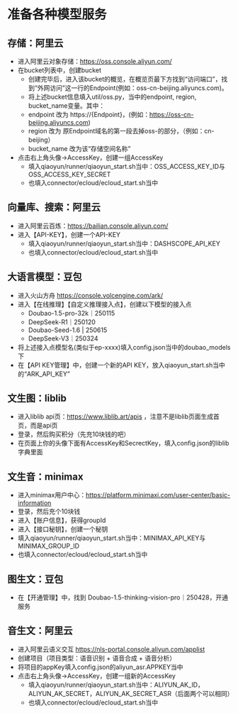 # 准备各种模型服务

## 存储：阿里云
- 进入阿里云对象存储：https://oss.console.aliyun.com/
- 在bucket列表中，创建bucket
    - 创建完毕后，进入该bucket的概览，在概览页最下方找到“访问端口”，找到“外网访问”这一行的Endpoint(例如：oss-cn-beijing.aliyuncs.com)。
    - 将上述bucket信息填入util/oss.py，当中的endpoint, region, bucket_name变量。其中：
    - endpoint 改为 https://{Endpoint}，(例如：https://oss-cn-beijing.aliyuncs.com)
    - region 改为 原Endpoint域名的第一段去掉oss-的部分，（例如：cn-beijing）
    - bucket_name 改为该“存储空间名称”
- 点击右上角头像->AccessKey，创建一组AccessKey
    - 填入qiaoyun/runner/qiaoyun_start.sh当中：OSS_ACCESS_KEY_ID与OSS_ACCESS_KEY_SECRET
    - 也填入connector/ecloud/ecloud_start.sh当中

## 向量库、搜索：阿里云
- 进入阿里云百炼：https://bailian.console.aliyun.com/
- 进入【API-KEY】，创建一个API-KEY
    - 填入qiaoyun/runner/qiaoyun_start.sh当中：DASHSCOPE_API_KEY
    - 也填入connector/ecloud/ecloud_start.sh当中

## 大语言模型：豆包
- 进入火山方舟 https://console.volcengine.com/ark/
- 进入【在线推理】【自定义推理接入点】，创建以下模型的接入点
    - Doubao-1.5-pro-32k｜250115
    - DeepSeek-R1｜250120
    - Doubao-Seed-1.6 | 250615
    - DeepSeek-V3｜250324
- 将上述接入点模型名(类似于ep-xxxx)填入config.json当中的doubao_models下
- 在【API KEY管理】中，创建一个新的API KEY，放入qiaoyun_start.sh当中的“ARK_API_KEY”

## 文生图：liblib
- 进入liblib api页：https://www.liblib.art/apis ，注意不是liblib页面生成首页，而是api页
- 登录，然后购买积分（先充10块钱的吧）
- 在页面上你的头像下面有AccessKey和SecrectKey，填入config.json的liblib字典里面

## 文生音：minimax
- 进入minimax用户中心：https://platform.minimaxi.com/user-center/basic-information
- 登录，然后充个10块钱
- 进入【账户信息】，获得groupId
- 进入【接口秘钥】，创建一个秘钥
- 填入qiaoyun/runner/qiaoyun_start.sh当中：MINIMAX_API_KEY与MINIMAX_GROUP_ID
- 也填入connector/ecloud/ecloud_start.sh当中

## 图生文：豆包
- 在【开通管理】中，找到 Doubao-1.5-thinking-vision-pro｜250428，开通服务

## 音生文：阿里云
- 进入阿里云语义交互 https://nls-portal.console.aliyun.com/applist
- 创建项目（项目类型：语音识别 + 语音合成 + 语音分析）
- 将项目的appKey填入config.json的aliyun_asr.APPKEY当中
- 点击右上角头像->AccessKey，创建一组新的AccessKey
    - 填入qiaoyun/runner/qiaoyun_start.sh当中：ALIYUN_AK_ID，ALIYUN_AK_SECRET，ALIYUN_AK_SECRET_ASR（后面两个可以相同）
    - 也填入connector/ecloud/ecloud_start.sh当中